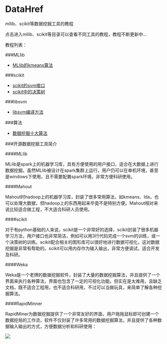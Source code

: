 # DataHref
mllib、scikit等数据挖掘工具的教程

点击进入mllib、scikit等目录可以查看不同工具的教程，教程不断更新中...

教程列表：

###MLlib

+ [MLlib的kmeans算法](https://github.com/CrawlScript/DataHref/blob/master/mllib/kmeans.md)

###scikit

+ [scikit的svm接口](https://github.com/CrawlScript/DataHref/blob/master/scikit/svm.md)
+ [scikit中的决策树](https://github.com/CrawlScript/DataHref/blob/master/scikit/decision_tree.md)

###libsvm

+ [libsvm编译方法](https://github.com/CrawlScript/DataHref/blob/master/libsvm/compile.md)

###算法

+ [数据挖掘十大算法](https://github.com/CrawlScript/DataHref/blob/master/algorithm/top10.md)


###开源数据挖掘工具简介



####MLlib

MLlib是spark上的机器学习库，具有方便使用的用户接口，适合在大数据上进行数据挖掘。虽然MLlib被设计在spark集群上运行，用户仍可以在单机环境，甚至是windows下使用，且不需要配置spark环境，非常方便科研使用。


####Mahout

Mahout时hadoop上的机器学习库，封装了很多常用算法，如kmeans、lda，也可以处理大数据，但hadoop上的东西用起来毕竟不是特别方便。Mahout相对来说比较适合做工程，不大适合科研人员使用。



####scikit


对于有python基础的人来说，scikit是一个非常好的选择，scikit封装了很多机器学习方法，用户接口也非常简洁，例如可以用3行代码完成一个svm的训练，或一个决策树的训练。scikit配合相关的图形库可以很好地进行数据可视化，这对数据挖掘是非常有帮助的。scikit可以用内存作为输入输出，非常方便调试，适合开发及科研。


####Weka

Weka是一个老牌的数据挖掘软件，封装了大量的数据挖掘算法，并且提供了一个界面来执行各种算法，界面也包含了一定的可视化功能。但实在是太难用，且缺乏文档，既不适合工程用，也不适合科研用，不过可以当做玩具，来简单了解各种挖掘算法。

####RapidMinner


RapidMiner为数据挖掘提供了一个非常友好的界面，用户拖拖鼠标即可创建一个数据挖局的工作流，软件不仅封装了许多常用的数据挖掘算法，并且提供了各种数据输入输出的方式，方便数据分析和科研使用：

![](https://rapidminer.com/wp-content/uploads/2013/11/drag1.png)







